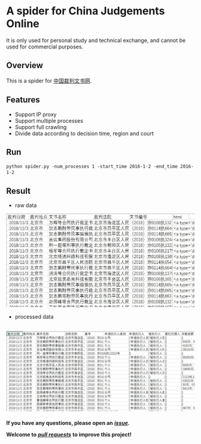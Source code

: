 # A spider for China Judgements Online
It is only used for personal study and technical exchange, and cannot be used for commercial purposes.
## Overview
This is a spider for [中国裁判文书网](http://wenshu.court.gov.cn/).
## Features
- Support IP proxy
- Support multiple processes
- Support full crawling
- Divide data according to decision time, region and court
## Run
```Shell
python spider.py -num_processes 1 -start_time 2016-1-2 -end_time 2016-1-2
```
## Result
- raw data

![image](https://github.com/wuyifan18/spider/blob/master/result1.jpg)
- processed data

![image](https://github.com/wuyifan18/spider/blob/master/result2.jpg)
---
**If you have any questions, please open an** ***[issue](https://github.com/wuyifan18/spider/issues).***

**Welcome to** ***[pull requests](https://github.com/wuyifan18/spider/pulls)*** **to improve this project!**

